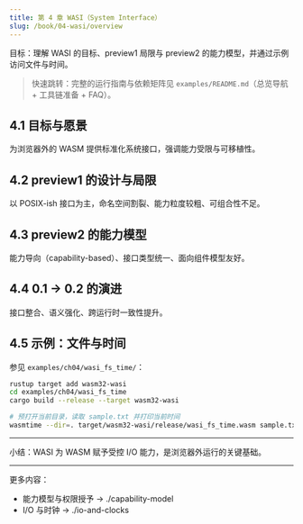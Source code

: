 ```yaml
---
title: 第 4 章 WASI（System Interface）
slug: /book/04-wasi/overview
---
```


目标：理解 WASI 的目标、preview1 局限与 preview2 的能力模型，并通过示例访问文件与时间。

> 快速跳转：完整的运行指南与依赖矩阵见 `examples/README.md`（总览导航 + 工具链准备 + FAQ）。

## 4.1 目标与愿景

为浏览器外的 WASM 提供标准化系统接口，强调能力受限与可移植性。

## 4.2 preview1 的设计与局限

以 POSIX-ish 接口为主，命名空间割裂、能力粒度较粗、可组合性不足。

## 4.3 preview2 的能力模型

能力导向（capability-based）、接口类型统一、面向组件模型友好。

## 4.4 0.1 → 0.2 的演进

接口整合、语义强化、跨运行时一致性提升。

## 4.5 示例：文件与时间
参见 `examples/ch04/wasi_fs_time/`：

```bash
rustup target add wasm32-wasi
cd examples/ch04/wasi_fs_time
cargo build --release --target wasm32-wasi

# 预打开当前目录，读取 sample.txt 并打印当前时间
wasmtime --dir=. target/wasm32-wasi/release/wasi_fs_time.wasm sample.txt
```

---

小结：WASI 为 WASM 赋予受控 I/O 能力，是浏览器外运行的关键基础。

---

更多内容：
- 能力模型与权限授予 → ./capability-model
- I/O 与时钟 → ./io-and-clocks
